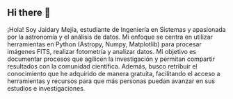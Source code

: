 ## Hi there 👋

¡Hola! Soy Jaidary Mejía, estudiante de Ingeniería en Sistemas y apasionada por la astronomía y el análisis de datos. Mi enfoque se centra en utilizar herramientas en Python (Astropy, Numpy, Matplotlib) para procesar imágenes FITS, realizar fotometría y analizar datos. Mi objetivo es documentar procesos que agilicen la investigación y permitan compartir resultados con la comunidad científica. Además, busco retribuir el conocimiento que he adquirido de manera gratuita, facilitando el acceso a herramientas y recursos para que más personas puedan avanzar en sus estudios e investigaciones.

<!--
**jaidarydev/jaidarydev** is a ✨ _special_ ✨ repository because its `README.md` (this file) appears on your GitHub profile.

Here are some ideas to get you started:

- 🔭 I’m currently working on ...
- 🌱 I’m currently learning ...
- 👯 I’m looking to collaborate on ...
- 🤔 I’m looking for help with ...
- 💬 Ask me about ...
- 📫 How to reach me: ...
- 😄 Pronouns: ...
- ⚡ Fun fact: ...
-->
